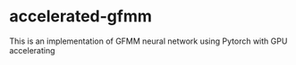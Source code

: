 # accelerated-gfmm
This is an implementation of GFMM neural network using Pytorch with GPU accelerating
